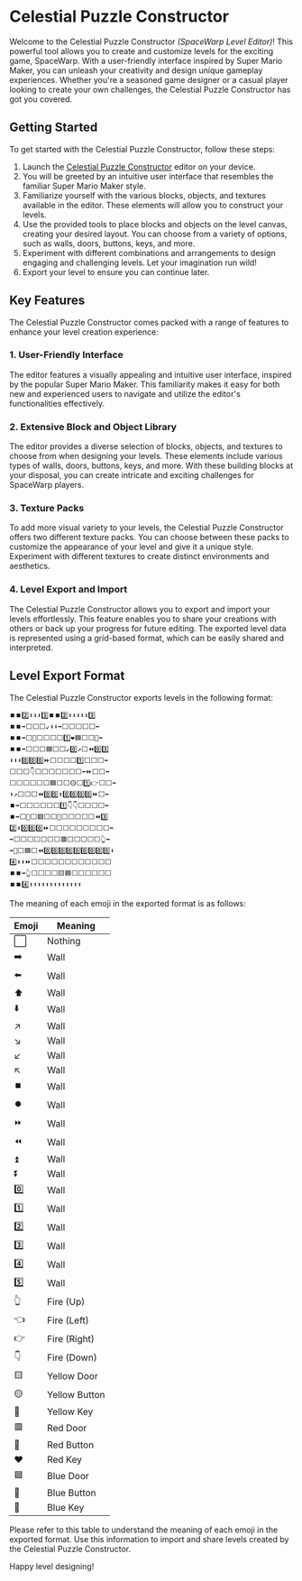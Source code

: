 # Celestial Puzzle Constructor

Welcome to the Celestial Puzzle Constructor *(SpaceWarp Level Editor)*! This powerful tool allows you to create and customize levels for the exciting game, SpaceWarp. With a user-friendly interface inspired by Super Mario Maker, you can unleash your creativity and design unique gameplay experiences. Whether you're a seasoned game designer or a casual player looking to create your own challenges, the Celestial Puzzle Constructor has got you covered.

## Getting Started

To get started with the Celestial Puzzle Constructor, follow these steps:

1. Launch the [Celestial Puzzle Constructor](https://adrianoala.github.io/SpaceWarp-Rust) editor on your device.
2. You will be greeted by an intuitive user interface that resembles the familiar Super Mario Maker style.
3. Familiarize yourself with the various blocks, objects, and textures available in the editor. These elements will allow you to construct your levels.
4. Use the provided tools to place blocks and objects on the level canvas, creating your desired layout. You can choose from a variety of options, such as walls, doors, buttons, keys, and more.
5. Experiment with different combinations and arrangements to design engaging and challenging levels. Let your imagination run wild!
6. Export your level to ensure you can continue later.

## Key Features

The Celestial Puzzle Constructor comes packed with a range of features to enhance your level creation experience:

### 1. User-Friendly Interface

The editor features a visually appealing and intuitive user interface, inspired by the popular Super Mario Maker. This familiarity makes it easy for both new and experienced users to navigate and utilize the editor's functionalities effectively.

### 2. Extensive Block and Object Library

The editor provides a diverse selection of blocks, objects, and textures to choose from when designing your levels. These elements include various types of walls, doors, buttons, keys, and more. With these building blocks at your disposal, you can create intricate and exciting challenges for SpaceWarp players.

### 3. Texture Packs

To add more visual variety to your levels, the Celestial Puzzle Constructor offers two different texture packs. You can choose between these packs to customize the appearance of your level and give it a unique style. Experiment with different textures to create distinct environments and aesthetics.

### 4. Level Export and Import

The Celestial Puzzle Constructor allows you to export and import your levels effortlessly. This feature enables you to share your creations with others or back up your progress for future editing. The exported level data is represented using a grid-based format, which can be easily shared and interpreted.

## Level Export Format

The Celestial Puzzle Constructor exports levels in the following format:

```
⏹️⏹️2️⃣⬇️⬇️⬇️3️⃣⏹️⏹️2️⃣⬇️⬇️⬇️⬇️⬇️3️⃣
⏹️⏹️➡️⬜⬜⬜↙️⬇️⬇️➡️⬜⬜⬜⬜⬜⬅️
⏹️⏹️➡️⬜💙⬜⬜⬜⬜1️⃣❤️🟦⬜⬜🔵⬅️
⏹️⏹️➡️⬜⬜⬜🟦⬜⬜↙️0️⃣↗️⬜⏪0️⃣3️⃣
⬇️⬇️⬇️0️⃣0️⃣0️⃣⏩⬜⬜⬜⬜1️⃣⬜⬜⬜⬅️
⬜⬜⬜👇⬜⬜⬜⬜⬜⬜⬜⬅️⏩⬜⬜⬅️
⬜⬜⬜⬜⬜⬜🟦⬜⬜🟡⬜1️⃣👉⬜⬜⬅️
⬆️↗️⬜⬜⬜⏪0️⃣0️⃣⬆️0️⃣0️⃣0️⃣0️⃣⏩⬜⬅️
⏹️➡️⬜⬜⬜⬜⬜⬜1️⃣👇👇⬜⬜⬜⬜⬅️
⏹️➡️⬜🔴⬜🟥⬜⬜⏬⬜⬜⬜⬜⬜⏪3️⃣
2️⃣⬇️0️⃣0️⃣0️⃣⏩⬜⬜⬜⬜⬜⬜⬜⬜⬜⬅️
➡️⬜⬜⬜⬜⬜⬜⬜🟥⬜⬜⬜⬜⬜👆⬅️
➡️🔵⬜🟦⬜⏪0️⃣0️⃣0️⃣0️⃣0️⃣0️⃣0️⃣0️⃣0️⃣⬇️
4️⃣⬆️⬆️⏩⬜⬜⬜⬜⬜⬜⬜⬜⬜⬜⬜⬜
⏹️⏹️➡️👆⬜⬜⬜⬜🟨🟦⬜⬜⬜⬜⬜⬜
⏹️⏹️4️⃣⬆️⬆️⬆️⬆️⬆️⬆️⬆️⬆️⬆️⬆️⬆️⬆️⬆️
```

The meaning of each emoji in the exported format is as follows:

| Emoji  | Meaning               |
|--------|-----------------------|
| ⬜     | Nothing               |
| ➡️     | Wall                  |
| ⬅️     | Wall                  |
| ⬆️     | Wall                  |
| ⬇️     | Wall                  |
| ↗️     | Wall                  |
| ↘️     | Wall                  |
| ↙️     | Wall                  |
| ↖️     | Wall                  |
| ⏹️     | Wall                  |
| ⏺️     | Wall                  |
| ⏩     | Wall                  |
| ⏪     | Wall                  |
| ⏫     | Wall                  |
| ⏬     | Wall                  |
| 0️⃣     | Wall                  |
| 1️⃣     | Wall                  |
| 2️⃣     | Wall                  |
| 3️⃣     | Wall                  |
| 4️⃣     | Wall                  |
| 5️⃣     | Wall                  |
| 👆     | Fire (Up)             |
| 👈     | Fire (Left)           |
| 👉     | Fire (Right)          |
| 👇     | Fire (Down)           |
| 🟨     | Yellow Door           |
| 🟡     | Yellow Button         |
| 💛     | Yellow Key            |
| 🟥     | Red Door              |
| 🔴     | Red Button            |
| ❤️     | Red Key               |
| 🟦     | Blue Door             |
| 🔵     | Blue Button           |
| 💙     | Blue Key              |

Please refer to this table to understand the meaning of each emoji in the exported format. Use this information to import and share levels created by the Celestial Puzzle Constructor.

Happy level designing!
